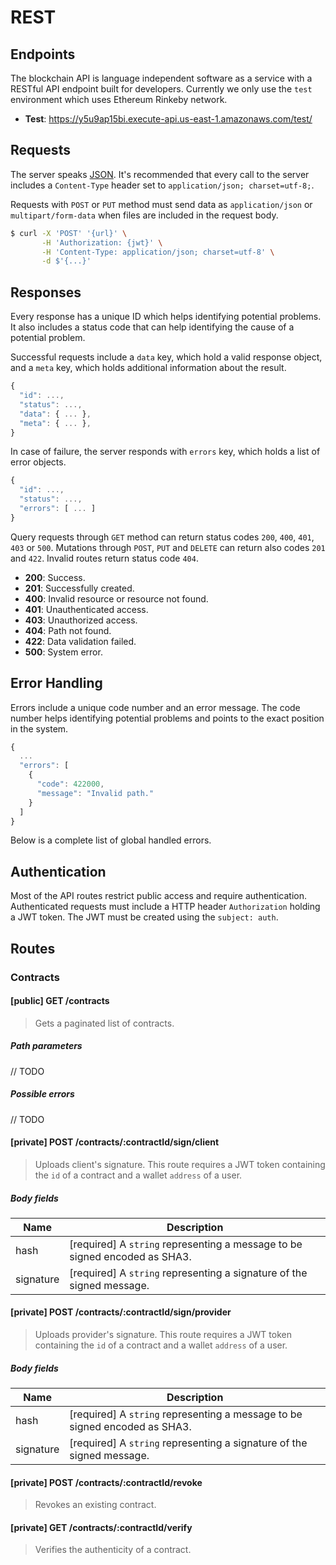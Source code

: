 # REST

## Endpoints

The blockchain API is language independent software as a service with a RESTful API endpoint built for developers. Currently we only use the `test` environment which uses Ethereum Rinkeby network.

* **Test**: https://y5u9ap15bi.execute-api.us-east-1.amazonaws.com/test/

## Requests

The server speaks [JSON](https://en.wikipedia.org/wiki/JSON). It's recommended that every call to the server includes a `Content-Type` header set to `application/json; charset=utf-8;`. 

Requests with `POST` or `PUT` method must send data as `application/json` or `multipart/form-data` when files are included in the request body.

```bash
$ curl -X 'POST' '{url}' \
       -H 'Authorization: {jwt}' \
       -H 'Content-Type: application/json; charset=utf-8' \
       -d $'{...}'
```

## Responses

Every response has a unique ID which helps identifying potential problems. It also includes a status code that can help identifying the cause of a potential problem.

Successful requests include a `data` key, which hold a valid response object, and a `meta` key, which holds additional information about the result.

```js
{
  "id": ...,
  "status": ...,
  "data": { ... },
  "meta": { ... },
}
```

In case of failure, the server responds with `errors` key, which holds a list of error objects.

```js
{
  "id": ...,
  "status": ...,
  "errors": [ ... ]
}
```

Query requests through `GET` method can return status codes `200`, `400`, `401`, `403` or `500`. Mutations through `POST`, `PUT` and `DELETE` can return also codes `201` and `422`. Invalid routes return status code `404`.

* **200**: Success.
* **201**: Successfully created.
* **400**: Invalid resource or resource not found.
* **401**: Unauthenticated access.
* **403**: Unauthorized access.
* **404**: Path not found.
* **422**: Data validation failed.
* **500**: System error.

## Error Handling

Errors include a unique code number and an error message. The code number helps identifying potential problems and points to the exact position in the system.

```js
{
  ...
  "errors": [
    {
      "code": 422000,
      "message": "Invalid path."
    }
  ]
}
```

Below is a complete list of global handled errors.

## Authentication

Most of the API routes restrict public access and require authentication. Authenticated requests must include a HTTP header `Authorization` holding a JWT token. The JWT must be created using the `subject: auth`.

## Routes

### Contracts

#### [public] GET /contracts

> Gets a paginated list of contracts.

##### Path parameters

// TODO

##### Possible errors

// TODO

#### [private] POST /contracts/:contractId/sign/client

> Uploads client's signature. This route requires a JWT token containing the `id` of a contract and a wallet `address` of a user.

##### Body fields

| Name | Description
|-|-
| hash | [required] A `string` representing a message to be signed encoded as SHA3.
| signature | [required] A `string` representing a signature of the signed message.

#### [private] POST /contracts/:contractId/sign/provider

> Uploads provider's signature. This route requires a JWT token containing the `id` of a contract and a wallet `address` of a user.

##### Body fields

| Name | Description
|-|-
| hash | [required] A `string` representing a message to be signed encoded as SHA3.
| signature | [required] A `string` representing a signature of the signed message.

#### [private] POST /contracts/:contractId/revoke

> Revokes an existing contract.

#### [private] GET /contracts/:contractId/verify

> Verifies the authenticity of a contract.
